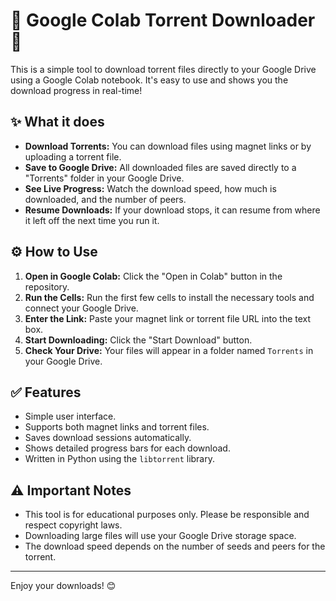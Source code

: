 # 🚀 Google Colab Torrent Downloader 🚀

This is a simple tool to download torrent files directly to your Google Drive using a Google Colab notebook. It's easy to use and shows you the download progress in real-time\!

## ✨ What it does

  * **Download Torrents:** You can download files using magnet links or by uploading a torrent file.
  * **Save to Google Drive:** All downloaded files are saved directly to a "Torrents" folder in your Google Drive.
  * **See Live Progress:** Watch the download speed, how much is downloaded, and the number of peers.
  * **Resume Downloads:** If your download stops, it can resume from where it left off the next time you run it.

## ⚙️ How to Use

1.  **Open in Google Colab:** Click the "Open in Colab" button in the repository.
2.  **Run the Cells:** Run the first few cells to install the necessary tools and connect your Google Drive.
3.  **Enter the Link:** Paste your magnet link or torrent file URL into the text box.
4.  **Start Downloading:** Click the "Start Download" button.
5.  **Check Your Drive:** Your files will appear in a folder named `Torrents` in your Google Drive.

## ✅ Features

  * Simple user interface.
  * Supports both magnet links and torrent files.
  * Saves download sessions automatically.
  * Shows detailed progress bars for each download.
  * Written in Python using the `libtorrent` library.

## ⚠️ Important Notes

  * This tool is for educational purposes only. Please be responsible and respect copyright laws.
  * Downloading large files will use your Google Drive storage space.
  * The download speed depends on the number of seeds and peers for the torrent.

-----

Enjoy your downloads\! 😊
